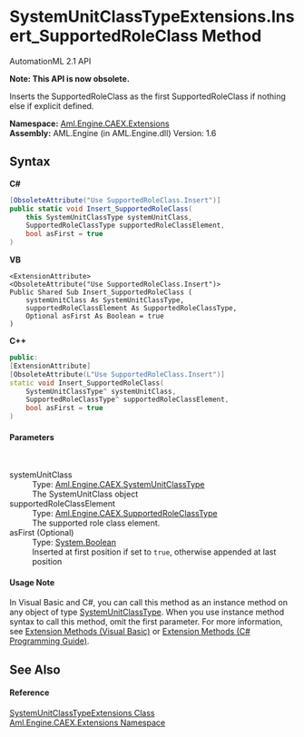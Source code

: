 # SystemUnitClassTypeExtensions.Insert_SupportedRoleClass Method 
AutomationML 2.1 API 

**Note: This API is now obsolete.**

Inserts the SupportedRoleClass as the first SupportedRoleClass if nothing else if explicit defined.

**Namespace:**&nbsp;<a href="N_Aml_Engine_CAEX_Extensions">Aml.Engine.CAEX.Extensions</a><br />**Assembly:**&nbsp;AML.Engine (in AML.Engine.dll) Version: 1.6

## Syntax

**C#**<br />
``` C#
[ObsoleteAttribute("Use SupportedRoleClass.Insert")]
public static void Insert_SupportedRoleClass(
	this SystemUnitClassType systemUnitClass,
	SupportedRoleClassType supportedRoleClassElement,
	bool asFirst = true
)
```

**VB**<br />
``` VB
<ExtensionAttribute>
<ObsoleteAttribute("Use SupportedRoleClass.Insert")>
Public Shared Sub Insert_SupportedRoleClass ( 
	systemUnitClass As SystemUnitClassType,
	supportedRoleClassElement As SupportedRoleClassType,
	Optional asFirst As Boolean = true
)
```

**C++**<br />
``` C++
public:
[ExtensionAttribute]
[ObsoleteAttribute(L"Use SupportedRoleClass.Insert")]
static void Insert_SupportedRoleClass(
	SystemUnitClassType^ systemUnitClass, 
	SupportedRoleClassType^ supportedRoleClassElement, 
	bool asFirst = true
)
```


#### Parameters
&nbsp;<dl><dt>systemUnitClass</dt><dd>Type: <a href="T_Aml_Engine_CAEX_SystemUnitClassType">Aml.Engine.CAEX.SystemUnitClassType</a><br />The SystemUnitClass object</dd><dt>supportedRoleClassElement</dt><dd>Type: <a href="T_Aml_Engine_CAEX_SupportedRoleClassType">Aml.Engine.CAEX.SupportedRoleClassType</a><br />The supported role class element.</dd><dt>asFirst (Optional)</dt><dd>Type: <a href="https://docs.microsoft.com/dotnet/api/system.boolean" target="_parent" rel="noopener noreferrer">System.Boolean</a><br />Inserted at first position if set to `true`, otherwise appended at last position</dd></dl>

#### Usage Note
In Visual Basic and C#, you can call this method as an instance method on any object of type <a href="T_Aml_Engine_CAEX_SystemUnitClassType">SystemUnitClassType</a>. When you use instance method syntax to call this method, omit the first parameter. For more information, see <a href="https://docs.microsoft.com/dotnet/visual-basic/programming-guide/language-features/procedures/extension-methods" target="_blank" rel="noopener noreferrer">Extension Methods (Visual Basic)</a> or <a href="https://docs.microsoft.com/dotnet/csharp/programming-guide/classes-and-structs/extension-methods" target="_blank" rel="noopener noreferrer">Extension Methods (C# Programming Guide)</a>.

## See Also


#### Reference
<a href="T_Aml_Engine_CAEX_Extensions_SystemUnitClassTypeExtensions">SystemUnitClassTypeExtensions Class</a><br /><a href="N_Aml_Engine_CAEX_Extensions">Aml.Engine.CAEX.Extensions Namespace</a><br />